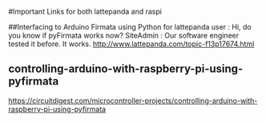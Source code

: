 #Important Links for both lattepanda and raspi

##Interfacing to Arduino Firmata using Python for lattepanda
user : Hi, do you know if pyFirmata works now?
SiteAdmin : Our software engineer tested it before. It works.
http://www.lattepanda.com/topic-f13p17674.html


## controlling-arduino-with-raspberry-pi-using-pyfirmata
https://circuitdigest.com/microcontroller-projects/controlling-arduino-with-raspberry-pi-using-pyfirmata


